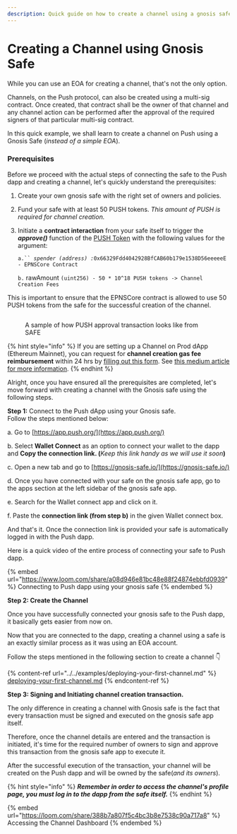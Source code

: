 ```yaml
---
description: Quick guide on how to create a channel using a gnosis safe
---
```


# Creating a Channel using Gnosis Safe

While you can use an EOA for creating a channel, that's not the only option.&#x20;

Channels, on the Push protocol, can also be created using a multi-sig contract. Once created, that contract shall be the owner of that channel and any channel action can be performed after the approval of the required signers of that particular multi-sig contract.

In this quick example, we shall learn to create a channel on Push using a Gnosis Safe (_instead of a simple EOA_).

### Prerequisites

Before we proceed with the actual steps of connecting the safe to the Push dapp and creating a channel, let's quickly understand the prerequisites:

1. Create your own gnosis safe with the right set of owners and policies.
2. Fund your safe with at least 50 PUSH tokens. _This amount of PUSH is required for channel creation._
3.  Initiate a **contract interaction** from your safe itself to trigger the _**approve()**_ function of the [PUSH Token](https://etherscan.io/token/0xf418588522d5dd018b425e472991e52ebbeeeeee) with the following values for the argument:

    `a.`` `_`spender (address) :`_`0x66329Fdd4042928BfCAB60b179e1538D56eeeeeE - EPNSCore Contract`

    `b.` rawAmount `(uint256) - 50 * 10^18 PUSH tokens -> Channel Creation Fees`

This is important to ensure that the EPNSCore contract is allowed to use 50 PUSH tokens from the safe for the successful creation of the channel.

<figure><img src="../../../.gitbook/assets/image (2).png" alt=""><figcaption><p>A sample of how PUSH approval transaction looks like from SAFE</p></figcaption></figure>

{% hint style="info" %}
If you are setting up a Channel on Prod dApp (Ethereum Mainnet), you can request for **channel creation gas fee reimbursement** within 24 hrs by [filling out this form](https://docs.google.com/forms/d/e/1FAIpQLScNQ2\_mACRQgyIPsr47woE69\_FOds8aLIGupT20QIEUMfgnQw/viewform). See [this medium article for more information](https://medium.com/ethereum-push-notification-service/calling-all-hobbyist-devs-channel-creation-gas-fee-is-now-refundable-6631ccd01baf).
{% endhint %}

Alright, once you have ensured all the prerequisites are completed, let's move forward with creating a channel with the Gnosis safe using the following steps.

**Step 1:** Connect to the Push dApp using your Gnosis safe. \
Follow the steps mentioned below:

a. Go to [https://app.push.org/](https://app.push.org/)

b. Select **Wallet Connect** as an option to connect your wallet to the dapp and **Copy the connection link. (**_Keep this link handy as we will use it soon_**)**

c. Open a new tab and go to [https://gnosis-safe.io/](https://gnosis-safe.io/)

d. Once you have connected with your safe on the gnosis safe app, go to the apps section at the left sidebar of the gnosis safe app.

e. Search for the Wallet connect app and click on it.

f. Paste the **connection link (**from step b**)** in the given Wallet connect box.

And that's it. Once the connection link is provided your safe is automatically logged in with the Push dapp.

Here is a quick video of the entire process of connecting your safe to Push dapp.

{% embed url="https://www.loom.com/share/a08d946e81bc48e88f24874ebbfd0939" %}
Connecting to Push dapp using your gnosis safe
{% endembed %}

**Step 2: Create the Channel**&#x20;

Once you have successfully connected your gnosis safe to the Push dapp, it basically gets easier from now on.&#x20;

Now that you are connected to the dapp, creating a channel using a safe is an exactly similar process as it was using an EOA account.

Follow the steps mentioned in the following section to create a channel 👇

{% content-ref url="../../examples/deploying-your-first-channel.md" %}
[deploying-your-first-channel.md](../../examples/deploying-your-first-channel.md)
{% endcontent-ref %}

**Step 3: Signing and Initiating channel creation transaction.**

The only difference in creating a channel with Gnosis safe is the fact that every transaction must be signed and executed on the gnosis safe app itself.

Therefore, once the channel details are entered and the transaction is initiated, it's time for the required number of owners to sign and approve this transaction from the gnosis safe app to execute it.

After the successful execution of the transaction, your channel will be created on the Push dapp and will be owned by the safe(_and its owners_).

{% hint style="info" %}
_**Remember in order to access the channel's profile page,  you must log in to the dapp from the safe itself.**_
{% endhint %}

{% embed url="https://loom.com/share/388b7a807f5c4bc3b8e7538c90a717a8" %}
Accessing the Channel Dashboard
{% endembed %}
